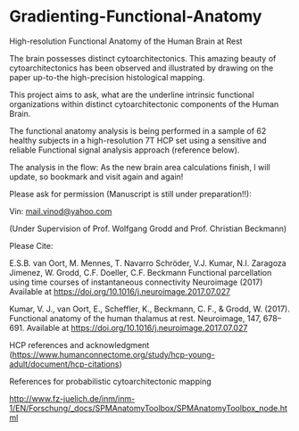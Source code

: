 # Gradienting-Functional-Anatomy
High-resolution Functional Anatomy of the Human Brain at Rest

The brain possesses distinct cytoarchitectonics. This amazing beauty of cytoarchitectonics has been observed and illustrated by drawing on the paper up-to-the high-precision histological mapping.

This project aims to ask, what are the underline intrinsic functional organizations within distinct cytoarchitectonic components of the Human Brain.

The functional anatomy analysis is being performed in a sample of 62 healthy subjects in a high-resolution 7T HCP set using a sensitive and reliable Functional signal analysis approach (reference below).

The analysis in the flow: As the new brain area calculations finish, I will update, so bookmark and visit again and again!

Please ask for permission (Manuscript is still under preparation!!):

Vin: mail.vinod@yahoo.com

(Under Supervision of Prof. Wolfgang Grodd and Prof. Christian Beckmann)

Please Cite:

E.S.B. van Oort, M. Mennes, T. Navarro Schröder, V.J. Kumar, N.I. Zaragoza Jimenez, W. Grodd, C.F. Doeller, C.F. Beckmann Functional parcellation using time courses of instantaneous connectivity Neuroimage (2017) Available at https://doi.org/10.1016/j.neuroimage.2017.07.027

Kumar, V. J., van Oort, E., Scheffler, K., Beckmann, C. F., & Grodd, W. (2017). Functional anatomy of the human thalamus at rest. Neuroimage, 147, 678–691. Available at https://doi.org/10.1016/j.neuroimage.2017.07.027

HCP references and acknowledgment (https://www.humanconnectome.org/study/hcp-young-adult/document/hcp-citations)

References for probabilistic cytoarchitectonic mapping

http://www.fz-juelich.de/inm/inm-1/EN/Forschung/_docs/SPMAnatomyToolbox/SPMAnatomyToolbox_node.html
